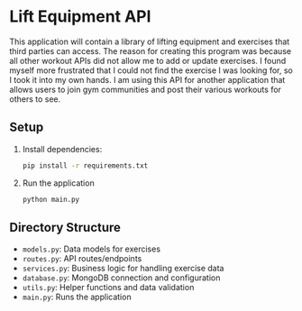 # Lift Equipment API
 This application will contain a library of lifting equipment and exercises that third parties can access. The reason for creating this program was because all other workout APIs did not allow me to add or update exercises. I found myself more frustrated that I could not find the exercise I was looking for, so I took it into my own hands. I am using this API for another application that allows users to join gym communities and post their various workouts for others to see.

## Setup

1. Install dependencies:
    ```bash
    pip install -r requirements.txt
    ```

2. Run the application
    ```bash
    python main.py
    ```

## Directory Structure
- `models.py`: Data models for exercises
- `routes.py`: API routes/endpoints
- `services.py`: Business logic for handling exercise data
- `database.py`: MongoDB connection and configuration
- `utils.py`: Helper functions and data validation
- `main.py`: Runs the application